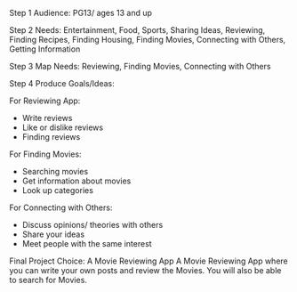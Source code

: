Step 1 Audience: PG13/ ages 13 and up

Step 2 Needs: Entertainment, Food, Sports, Sharing Ideas, Reviewing, Finding Recipes, Finding Housing, Finding Movies, Connecting with Others, Getting Information

Step 3 Map Needs: Reviewing, Finding Movies, Connecting with Others

Step 4 Produce Goals/Ideas:

For Reviewing App: 
-	Write reviews
-	Like or dislike reviews
-	Finding reviews

For Finding Movies: 
-	Searching movies
-	Get information about movies
-	Look up categories

For Connecting with Others:
-	Discuss opinions/ theories with others
-	Share your ideas 
-	Meet people with the same interest

Final Project Choice: A Movie Reviewing App
A Movie Reviewing App where you can write your own posts and review the Movies. You will also be able to search for Movies. 
